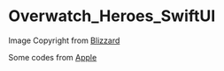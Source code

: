 # Overwatch_Heroes_SwiftUI

Image Copyright from [Blizzard](https://playoverwatch.com/en-us/heroes)

Some codes from [Apple](https://developer.apple.com/tutorials/swiftui)
